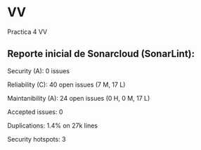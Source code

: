 # VV
Practica 4 VV

## Reporte inicial de Sonarcloud (SonarLint):
Security (A): 0 issues

Reliability (C): 40 open issues (7 M, 17 L)

Maintanibility (A): 24 open issues (0 H, 0 M, 17 L)

Accepted issues: 0

Duplications: 1.4% on 27k lines

Security hotspots: 3
